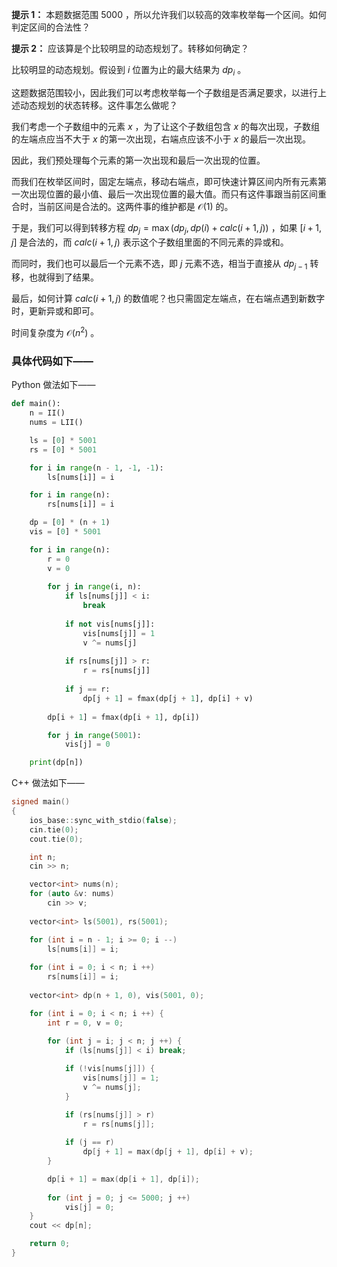 **提示 1：** 本题数据范围 $5000$ ，所以允许我们以较高的效率枚举每一个区间。如何判定区间的合法性？

**提示 2：** 应该算是个比较明显的动态规划了。转移如何确定？

比较明显的动态规划。假设到 $i$ 位置为止的最大结果为 $dp_i$ 。

这题数据范围较小，因此我们可以考虑枚举每一个子数组是否满足要求，以进行上述动态规划的状态转移。这件事怎么做呢？

我们考虑一个子数组中的元素 $x$ ，为了让这个子数组包含 $x$ 的每次出现，子数组的左端点应当不大于 $x$ 的第一次出现，右端点应该不小于 $x$ 的最后一次出现。

因此，我们预处理每个元素的第一次出现和最后一次出现的位置。

而我们在枚举区间时，固定左端点，移动右端点，即可快速计算区间内所有元素第一次出现位置的最小值、最后一次出现位置的最大值。而只有这件事跟当前区间重合时，当前区间是合法的。这两件事的维护都是 $\mathcal{O}(1)$ 的。

于是，我们可以得到转移方程 $dp_j=\max(dp_j, dp(i)+calc(i+1,j))$ ，如果 $[i+1,j]$ 是合法的，而 $calc(i+1,j)$ 表示这个子数组里面的不同元素的异或和。

而同时，我们也可以最后一个元素不选，即 $j$ 元素不选，相当于直接从 $dp_{j-1}$ 转移，也就得到了结果。

最后，如何计算 $calc(i+1,j)$ 的数值呢？也只需固定左端点，在右端点遇到新数字时，更新异或和即可。

时间复杂度为 $\mathcal{O}(n^2)$ 。

### 具体代码如下——

Python 做法如下——

```Python []
def main():
    n = II()
    nums = LII()

    ls = [0] * 5001
    rs = [0] * 5001

    for i in range(n - 1, -1, -1):
        ls[nums[i]] = i

    for i in range(n):
        rs[nums[i]] = i

    dp = [0] * (n + 1)
    vis = [0] * 5001

    for i in range(n):
        r = 0
        v = 0
        
        for j in range(i, n):
            if ls[nums[j]] < i:
                break
            
            if not vis[nums[j]]:
                vis[nums[j]] = 1
                v ^= nums[j]
            
            if rs[nums[j]] > r:
                r = rs[nums[j]]
            
            if j == r:
                dp[j + 1] = fmax(dp[j + 1], dp[i] + v)
        
        dp[i + 1] = fmax(dp[i + 1], dp[i])

        for j in range(5001):
            vis[j] = 0

    print(dp[n])
```

C++ 做法如下——

```cpp []
signed main()
{
    ios_base::sync_with_stdio(false);
    cin.tie(0);
    cout.tie(0);

    int n;
    cin >> n;

    vector<int> nums(n);
    for (auto &v: nums)
        cin >> v;
    
    vector<int> ls(5001), rs(5001);

    for (int i = n - 1; i >= 0; i --)
        ls[nums[i]] = i;
    
    for (int i = 0; i < n; i ++)
        rs[nums[i]] = i;
    
    vector<int> dp(n + 1, 0), vis(5001, 0);

    for (int i = 0; i < n; i ++) {
        int r = 0, v = 0;
        
        for (int j = i; j < n; j ++) {
            if (ls[nums[j]] < i) break;

            if (!vis[nums[j]]) {
                vis[nums[j]] = 1;
                v ^= nums[j];
            }

            if (rs[nums[j]] > r)
                r = rs[nums[j]];
            
            if (j == r)
                dp[j + 1] = max(dp[j + 1], dp[i] + v);
        }

        dp[i + 1] = max(dp[i + 1], dp[i]);
        
        for (int j = 0; j <= 5000; j ++)
            vis[j] = 0;
    }
    cout << dp[n];

    return 0;
}
``` 

